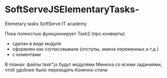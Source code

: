 # SoftServeJSElementaryTasks-
Elemetary tasks SoftServe IT academy

Пока полностью функционирует Task2 (про конверты)
 - сделан в виде модуля
 - оформлен как согласовывали (отступы, имена переменных и т.д.)
 - с коментами   

В планах:
 файлы task*.js будут модулями
 Менюха со всеми заданиями, чтоб удобнее было переходить 
 Конечно стили
